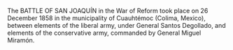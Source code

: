 The BATTLE OF SAN JOAQUÍN in the War of Reform took place on 26 December 1858 in the municipality of Cuauhtémoc (Colima, Mexico), between elements of the liberal army, under General Santos Degollado, and elements of the conservative army, commanded by General Miguel Miramón.
